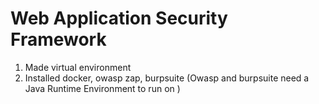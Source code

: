# Web Application Security Framework

1. Made virtual environment
2. Installed docker, owasp zap, burpsuite (Owasp and burpsuite need a Java Runtime Environment to run on )